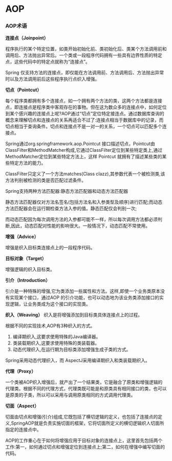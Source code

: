

# AOP

### AOP术语

**连接点（Joinpoint）**

程序执行的某个特定位置，如类开始初始化前、类初始化后、类某个方法调用前和调用后、方法抛出异常后。一个类或一段程序代码拥有一些具有边界性质的特定点，这些代码中的特定点就称为“连接点”。

Spring 仅支持方法的连接点，即仅能在方法调用前、方法调用后、方法抛出异常时以及方法调用前后这些程序执行点织入增强。

**切点（Pointcut）**

每个程序类都拥有多个连接点，如一个拥有两个方法的类，这两个方法都是连接点，即连接点是程序类中客观存在的事物。但在这为数众多的连接点中，如何定位到某个感兴趣的连接点上呢?AOP通过“切点”定位特定接连点。通过数据库查询的概念来理解切点和连接点的关系再适合不过了:连接点相当于数据库中的记录，而切点相当于查询条件。切点和连接点不是一对一的关系，一个切点可以匹配多个连接点。

Spring通过org.springframework.aop.Pointcut 接口描述切点，Pointcut由ClassFilter和MethodMatcher构成,它通过ClassFilter定位到某些特定类上,通过MethodMatcher定位到某些特定方法上，这样 Pointcut 就拥有了描述某些类的某些特定方法的能力。

ClassFilter只定义了一个方法matches(Class clazz),其参数代表一个被检测类,该方法判别被检测的类是否匹配过滤条件。

Spring支持两种方法匹配器:静态方法匹配器和动态方法匹配器

静态方法匹配器仅对方法名签名(包括方法名和入参类型及顺序)进行匹配;而动态方法匹配器会在运行期检查方法入参的值。静态匹配仅会判别一次;

而动态匹配因为每次调用方法的入参都可能不一样，所以每次调用方法都必须判断,因此，动态匹配对性能的影响很大。一般情况下，动态匹配不常使用。

**增强（Advice）**

增强是织入目标类连接点上的一段程序代码。

**目标对象（Target）**

增强逻辑的织入目标类。

**引介（Introduction）**

引介是一种特殊的增强,它为类添加一些属性和方法。这样,即使一个业务类原本没有实现某个接口，通过AOP 的引介功能，也可以动态地为该业务类添加接口的实现逻辑，让业务类成为这个接口的实现类。

**织入（Weaving）**
织入是将增强添加到目标类具体连接点上的过程。

根据不同的实现技术,AOP有3种织入的方式。

1. 编译期织入,这要求使用特殊的Java编译器。
2. 类装载期织入,这要求使用特殊的类装载器。
3. 动态代理织入,在运行期为目标类添加增强生成子类的方式。

Spring采用动态代理织入，而 AspectJ采用编译期织入和类装载期织入。

**代理（Proxy）**

一个类被AOP织入增强后，就产出了一个结果类，它是融合了原类和增强逻辑的代理类。根据不同的代理方式，代理类既可能是和原类具有相同接口的类，也可以是原类的子类，所以可以采用与调用原类相同的方式调用代理类。

**切面（Aspect）**

切面由切点和增强(引介)组成,它既包括了横切逻辑的定义，也包括了连接点的定义,SpringAOP就是负责实施切面的框架，它将切面所定义的横切逻辑织人切面所指定的连接点中。

 AOP的工作重心在于如何将增强应用于目标对象的连接点上，这里首先包括两个工作:第一，如何通过切点和增强定位到连接点上;第二，如何在增强中编写切面的代码。









